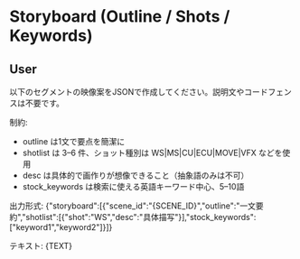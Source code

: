# Storyboard (Outline / Shots / Keywords)

## User
以下のセグメントの映像案をJSONで作成してください。説明文やコードフェンスは不要です。

制約:
- outline は1文で要点を簡潔に
- shotlist は 3–6 件、ショット種別は WS|MS|CU|ECU|MOVE|VFX などを使用
- desc は具体的で画作りが想像できること（抽象語のみは不可）
- stock_keywords は検索に使える英語キーワード中心、5–10語

出力形式:
{"storyboard":[{"scene_id":"{SCENE_ID}","outline":"一文要約","shotlist":[{"shot":"WS","desc":"具体描写"}],"stock_keywords":["keyword1","keyword2"]}]}

テキスト:
{TEXT}
